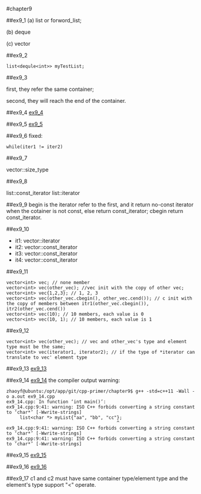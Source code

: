 #chapter9

##ex9_1
(a) list or forword_list;

(b) deque

(c) vector

##ex9_2
~~~
list<dequle<int>> myTestList;
~~~

##ex9_3

first, they refer the same container;

second, they will reach the end of the container.

##ex9_4
[ex9_4](https://github.com/suisuihan/cpp-primer/blob/master/chapter9/ex9_4.h)

##ex9_5
[ex9_5](https://github.com/suisuihan/cpp-primer/blob/master/chapter9/ex9_5.h)

##ex9_6
fixed:
~~~
while(iter1 != iter2)
~~~

##ex9_7

vector<int>::size_type


##ex9_8

list<string>::const_iterator
list<string>::iterator


##ex9_9
begin is the iterator refer to the first, and it return no-const iterator when the cotainer is not const, else return const_iterator;
 cbegin return const_iterator.

##ex9_10    
* it1: vector<int>::iterator
* it2: vector<int>::const_iterator
* it3: vector<int>::const_iterator
* it4: vector<int>::const_iterator

##ex9_11
```
vector<int> vec; // none member
vector<int> vec(other_vec); //vec init with the copy of other vec;
vector<int> vec{1,2,3}; // 1, 2, 3
vector<int> vec(other_vec.cbegin(), other_vec.cend()); // c init with the copy of members between itr1(other_vec.cbegin()), itr2(other_vec.cend())
vector<int> vec(10); // 10 members, each value is 0
vector<int> vec(10, 1); // 10 members, each value is 1
```

##ex9_12
```
vector<int> vec(other_vec); // vec and other_vec's type and element type must be the same;
vector<int> vec(iterator1, iterator2); // if the type of *iterator can translate to vec' element type
```

##ex9_13
[ex9_13](https://github.com/suisuihan/cpp-primer/blob/master/chapter9/ex9_13.cpp)


##ex9_14
[ex9_14](https://github.com/suisuihan/cpp-primer/blob/master/chapter9/ex9_14.cpp)
the compiler output warning:
```
zhaoyf@ubuntu:/opt/app/git/cpp-primer/chapter9$ g++ -std=c++11 -Wall -o a.out ex9_14.cpp
ex9_14.cpp: In function ‘int main()’:
ex9_14.cpp:9:41: warning: ISO C++ forbids converting a string constant to ‘char*’ [-Wwrite-strings]
     list<char *> myList{"aa", "bb", "cc"};
                                         ^
ex9_14.cpp:9:41: warning: ISO C++ forbids converting a string constant to ‘char*’ [-Wwrite-strings]
ex9_14.cpp:9:41: warning: ISO C++ forbids converting a string constant to ‘char*’ [-Wwrite-strings]
```

##ex9_15
[ex9_15](https://github.com/suisuihan/cpp-primer/blob/master/chapter9/ex9_15.cpp)


##ex9_16
[ex9_16](https://github.com/suisuihan/cpp-primer/blob/master/chapter9/ex9_16.cpp)


##ex9_17
c1 and c2 must have same container type/element type and the element's type support "<" operate.





















